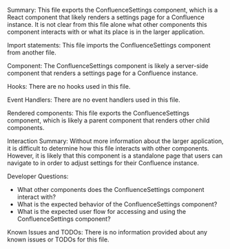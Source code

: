 Summary:
This file exports the ConfluenceSettings component, which is a React component that likely renders a settings page for a Confluence instance. It is not clear from this file alone what other components this component interacts with or what its place is in the larger application.

Import statements:
This file imports the ConfluenceSettings component from another file.

Component:
The ConfluenceSettings component is likely a server-side component that renders a settings page for a Confluence instance.

Hooks:
There are no hooks used in this file.

Event Handlers:
There are no event handlers used in this file.

Rendered components:
This file exports the ConfluenceSettings component, which is likely a parent component that renders other child components.

Interaction Summary:
Without more information about the larger application, it is difficult to determine how this file interacts with other components. However, it is likely that this component is a standalone page that users can navigate to in order to adjust settings for their Confluence instance.

Developer Questions:
- What other components does the ConfluenceSettings component interact with?
- What is the expected behavior of the ConfluenceSettings component?
- What is the expected user flow for accessing and using the ConfluenceSettings component?

Known Issues and TODOs:
There is no information provided about any known issues or TODOs for this file.